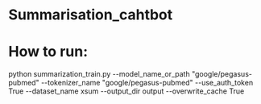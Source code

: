 # Summarisation_cahtbot

# How to run:

python summarization_train.py --model_name_or_path "google/pegasus-pubmed" --tokenizer_name "google/pegasus-pubmed" --use_auth_token True --dataset_name xsum --output_dir output --overwrite_cache True
